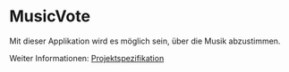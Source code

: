 # MusicVote
Mit dieser Applikation wird es möglich sein, über die Musik abzustimmen. 

Weiter Informationen: [Projektspezifikation](docs/projektspezifikation.md)


